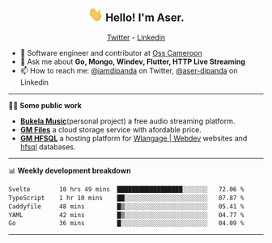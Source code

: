 <h2 align="center"> <img src="https://github.com/gabriel-TheCode/gabriel-TheCode/blob/master/gifs/Hi.gif" width="30px"> Hello! I'm Aser.</h2>
<p align="center">
  <a href="https://twitter.com/iamdipanda">Twitter</a> - 
  <a href="https://www.linkedin.com/in/aser-dipanda/">Linkedin</a>
</p>


- 🔭 Software engineer and contributor at [Oss Cameroon](https://github.com/osscameroon)
- 💬 Ask me about **Go, Mongo, Windev, Flutter, HTTP Live Streaming**
- 📫 How to reach me: [@iamdipanda](https://twitter.com/iamdipanda) on Twitter, [@aser-dipanda](https://www.linkedin.com/in/aser-dipanda/) on Linkedin

-------

👨‍💻 **Some public work**

- **[Bukela Music](https://music.bukela.co)**(personal project) a free audio streaming platform. 
- **[GM Files](https://gamesmania.io)** a cloud storage service with afordable price.
- **[GM HFSQL](https://gamesmania.io)** a hosting platform for [Wlangage | Webdev](https://pcsoft.fr/webdev/index.html) websites and [hfsql](https://pcsoft.fr/accueilpub/hfsql.htm) databases.
-------

📊 **Weekly development breakdown**

<!--START_SECTION:waka-->

```txt
Svelte        10 hrs 49 mins  ██████████████████░░░░░░░   72.06 %
TypeScript    1 hr 10 mins    ██░░░░░░░░░░░░░░░░░░░░░░░   07.87 %
Caddyfile     48 mins         █▒░░░░░░░░░░░░░░░░░░░░░░░   05.41 %
YAML          42 mins         █▒░░░░░░░░░░░░░░░░░░░░░░░   04.77 %
Go            36 mins         █░░░░░░░░░░░░░░░░░░░░░░░░   04.09 %
```

<!--END_SECTION:waka-->

-------
